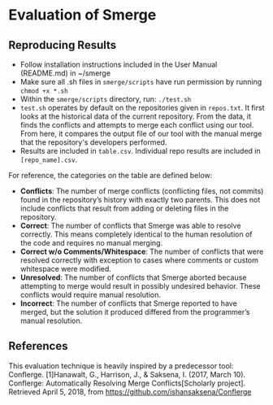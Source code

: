 # Evaluation of Smerge

## Reproducing Results
* Follow installation instructions included in the User Manual (README.md) in ~/smerge
* Make sure all .sh files in `smerge/scripts` have run permission by running `chmod +x *.sh`
* Within the `smerge/scripts` directory, run:
`./test.sh`
* `test.sh` operates by default on the repositories given in `repos.txt`. It first looks at the historical data of the
current repository. From the data, it finds the conflicts and attempts to merge each conflict using our tool. From here,
it compares the output file of our tool with the manual merge that the repository's developers performed. 
* Results are included in `table.csv`. Individual repo results are included in `[repo_name].csv`. 

For reference, the categories on the table are defined below:
* **Conflicts**: The number of merge conflicts (conflicting files, not commits) found in the repository’s history with exactly two parents. This does not include conflicts that result from adding or deleting files in the repository.
* **Correct**: The number of conflicts that Smerge was able to resolve correctly. This means completely identical to the human resolution of the code and requires no manual merging. 
* **Correct w/o Comments/Whitespace**: The number of conflicts that were resolved correctly with exception to cases where comments or custom whitespace were modified. 
* **Unresolved**: The number of conflicts that Smerge aborted because attempting to merge would result in possibly undesired behavior. These conflicts would require manual resolution.
* **Incorrect**: The number of conflicts that Smerge reported to have merged, but the solution it produced differed from the programmer’s manual resolution. 

## References
This evaluation technique is heavily inspired by a predecessor tool: Conflerge.
[1]Hanawalt, G., Harrison, J., & Saksena, I. (2017, March 10). Conflerge: Automatically Resolving Merge Conflicts[Scholarly project]. Retrieved April 5, 2018, from https://github.com/ishansaksena/Conflerge
